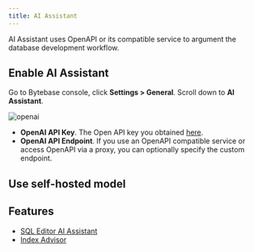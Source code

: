 ```yaml
---
title: AI Assistant
---
```


AI Assistant uses OpenAPI or its compatible service to argument the database development workflow.

## Enable AI Assistant

Go to Bytebase console, click **Settings > General**. Scroll down to **AI Assistant**.

![openai](/content/docs/ai-assistant/openai.webp)

- **OpenAI API Key**. The Open API key you obtained [here](https://platform.openai.com/account/api-keys).
- **OpenAI API Endpoint**. If you use an OpenAPI compatible service or access OpenAPI via a proxy, you can optionally specify the custom endpoint.

## Use self-hosted model

<TutorialBlock url="/docs/tutorials/self-host-llama/" title="Self-host Llama3 for Bytebase AI Assistant" />

## Features

- [SQL Editor AI Assistant](/docs/sql-editor/ai-assistant)
- [Index Advisor](/docs/slow-query/index-advisor)
